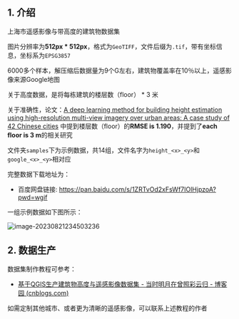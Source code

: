 ## 1. 介绍

上海市遥感影像与带高度的建筑物数据集

图片分辨率为**512px * 512px**，格式为`GeoTIFF`，文件后缀为`.tif`，带有坐标信息，坐标系为`EPSG3857`

6000多个样本，解压缩后数据量为9个G左右，建筑物覆盖率在10％以上，遥感影像来源Google地图

关于高度数据，是将每栋建筑的楼层数（floor） * 3 米

关于准确性，论文：[A deep learning method for building height estimation using high-resolution multi-view imagery over urban areas: A case study of 42 Chinese cities](https://www.researchgate.net/publication/353206769_A_deep_learning_method_for_building_height_estimation_using_high-resolution_multi-view_imagery_over_urban_areas_A_case_study_of_42_Chinese_cities) 中提到楼层数（floor）的**RMSE is 1.190**，并提到了**each floor is 3 m**的相关研究

文件夹`samples`下为示例数据，共14组，文件名字为`height_<x>_<y>`和`google_<x>_<y>`相对应

完整数据下载地址为：

 - 百度网盘链接: https://pan.baidu.com/s/1ZRTvOd2xFsWf7IOlHjpzoA?pwd=wgif 

一组示例数据如下图所示：

![image-20230821234503236](https://s2.loli.net/2023/08/22/lGyBP4ZD5rMOVxE.png)



## 2. 数据生产

数据集制作教程可参考：

- [基于QGIS生产建筑物高度与遥感影像数据集 - 当时明月在曾照彩云归 - 博客园 (cnblogs.com)](https://www.cnblogs.com/jiujiubashiyi/p/17647415.html)

如需定制其他城市、或者更为清晰的遥感影像，可以联系上述教程的作者

